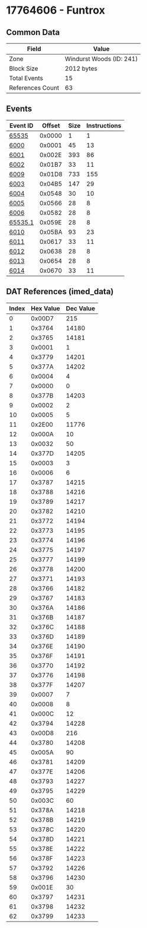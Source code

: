 # 17764606 - Funtrox

## Common Data

| Field            | Value                    |
|------------------|--------------------------|
| Zone             | Windurst Woods (ID: 241) |
| Block Size       | 2012 bytes               |
| Total Events     | 15                       |
| References Count | 63                       |

## Events

| Event ID                | Offset   |   Size |   Instructions |
|-------------------------|----------|--------|----------------|
| [65535](./65535.md)     | 0x0000   |      1 |              1 |
| [6000](./6000.md)       | 0x0001   |     45 |             13 |
| [6001](./6001.md)       | 0x002E   |    393 |             86 |
| [6002](./6002.md)       | 0x01B7   |     33 |             11 |
| [6009](./6009.md)       | 0x01D8   |    733 |            155 |
| [6003](./6003.md)       | 0x04B5   |    147 |             29 |
| [6004](./6004.md)       | 0x0548   |     30 |             10 |
| [6005](./6005.md)       | 0x0566   |     28 |              8 |
| [6006](./6006.md)       | 0x0582   |     28 |              8 |
| [65535.1](./65535.1.md) | 0x059E   |     28 |              8 |
| [6010](./6010.md)       | 0x05BA   |     93 |             23 |
| [6011](./6011.md)       | 0x0617   |     33 |             11 |
| [6012](./6012.md)       | 0x0638   |     28 |              8 |
| [6013](./6013.md)       | 0x0654   |     28 |              8 |
| [6014](./6014.md)       | 0x0670   |     33 |             11 |

## DAT References (imed_data)

|   Index | Hex Value   |   Dec Value |
|---------|-------------|-------------|
|       0 | 0x00D7      |         215 |
|       1 | 0x3764      |       14180 |
|       2 | 0x3765      |       14181 |
|       3 | 0x0001      |           1 |
|       4 | 0x3779      |       14201 |
|       5 | 0x377A      |       14202 |
|       6 | 0x0004      |           4 |
|       7 | 0x0000      |           0 |
|       8 | 0x377B      |       14203 |
|       9 | 0x0002      |           2 |
|      10 | 0x0005      |           5 |
|      11 | 0x2E00      |       11776 |
|      12 | 0x000A      |          10 |
|      13 | 0x0032      |          50 |
|      14 | 0x377D      |       14205 |
|      15 | 0x0003      |           3 |
|      16 | 0x0006      |           6 |
|      17 | 0x3787      |       14215 |
|      18 | 0x3788      |       14216 |
|      19 | 0x3789      |       14217 |
|      20 | 0x3782      |       14210 |
|      21 | 0x3772      |       14194 |
|      22 | 0x3773      |       14195 |
|      23 | 0x3774      |       14196 |
|      24 | 0x3775      |       14197 |
|      25 | 0x3777      |       14199 |
|      26 | 0x3778      |       14200 |
|      27 | 0x3771      |       14193 |
|      28 | 0x3766      |       14182 |
|      29 | 0x3767      |       14183 |
|      30 | 0x376A      |       14186 |
|      31 | 0x376B      |       14187 |
|      32 | 0x376C      |       14188 |
|      33 | 0x376D      |       14189 |
|      34 | 0x376E      |       14190 |
|      35 | 0x376F      |       14191 |
|      36 | 0x3770      |       14192 |
|      37 | 0x3776      |       14198 |
|      38 | 0x377F      |       14207 |
|      39 | 0x0007      |           7 |
|      40 | 0x0008      |           8 |
|      41 | 0x000C      |          12 |
|      42 | 0x3794      |       14228 |
|      43 | 0x00D8      |         216 |
|      44 | 0x3780      |       14208 |
|      45 | 0x005A      |          90 |
|      46 | 0x3781      |       14209 |
|      47 | 0x377E      |       14206 |
|      48 | 0x3793      |       14227 |
|      49 | 0x3795      |       14229 |
|      50 | 0x003C      |          60 |
|      51 | 0x378A      |       14218 |
|      52 | 0x378B      |       14219 |
|      53 | 0x378C      |       14220 |
|      54 | 0x378D      |       14221 |
|      55 | 0x378E      |       14222 |
|      56 | 0x378F      |       14223 |
|      57 | 0x3792      |       14226 |
|      58 | 0x3796      |       14230 |
|      59 | 0x001E      |          30 |
|      60 | 0x3797      |       14231 |
|      61 | 0x3798      |       14232 |
|      62 | 0x3799      |       14233 |
